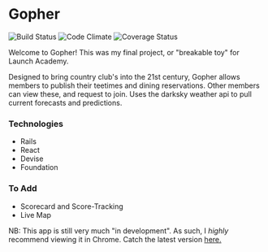 # Gopher

![Build Status](https://codeship.com/projects/2a0781f0-c8c7-0134-f742-3a0fd8dae151/status?branch=master)
![Code Climate](https://codeclimate.com/github/nh-belanger/gopher.png)
![Coverage Status](https://coveralls.io/repos/nh-belanger/gopher/badge.png)

Welcome to Gopher! This was my final project, or "breakable toy" for Launch Academy.

Designed to bring country club's into the 21st century, Gopher allows members to publish their teetimes and dining reservations. Other members can view these, and request to join. Uses the darksky weather api to pull current forecasts and predictions.

### Technologies
* Rails
* React
* Devise
* Foundation

### To Add
* Scorecard and Score-Tracking
* Live Map

NB: This app is still very much "in development". As such, I _highly_ recommend viewing it in Chrome. Catch the latest version [here.](http://gophergolf.herokuapp.com)
